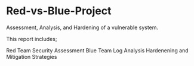 # Red-vs-Blue-Project

Assessment, Analysis, and Hardening of a vulnerable system.

This report includes;

Red Team Security Assessment
Blue Team Log Analysis
Hardenening and Mitigation Strategies
